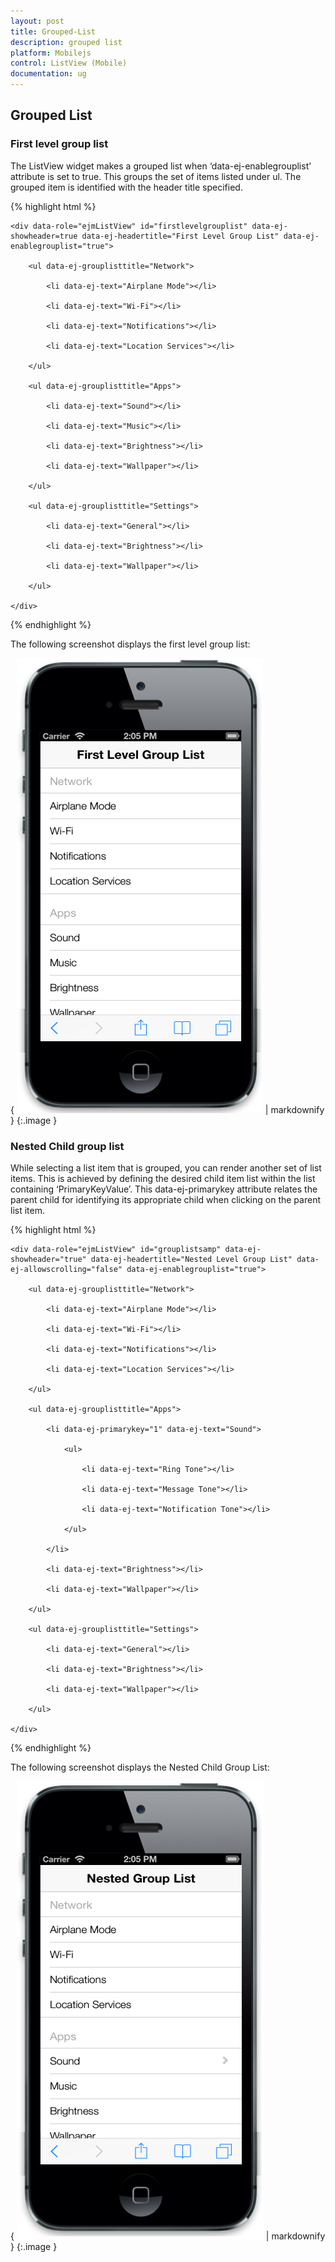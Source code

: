 ```yaml
---
layout: post
title: Grouped-List
description: grouped list
platform: Mobilejs
control: ListView (Mobile)
documentation: ug
---
```


## Grouped List

### First level group list

The ListView widget makes a grouped list when ‘data-ej-enablegrouplist’ attribute is set to true. This groups the set of items listed under ul. The grouped item is identified with the header title specified.

{% highlight html %}



    <div data-role="ejmListView" id="firstlevelgrouplist" data-ej-showheader=true data-ej-headertitle="First Level Group List" data-ej-enablegrouplist="true">

        <ul data-ej-grouplisttitle="Network">

            <li data-ej-text="Airplane Mode"></li>

            <li data-ej-text="Wi-Fi"></li>

            <li data-ej-text="Notifications"></li>

            <li data-ej-text="Location Services"></li>

        </ul>

        <ul data-ej-grouplisttitle="Apps">

            <li data-ej-text="Sound"></li>

            <li data-ej-text="Music"></li>

            <li data-ej-text="Brightness"></li>

            <li data-ej-text="Wallpaper"></li>

        </ul>

        <ul data-ej-grouplisttitle="Settings">

            <li data-ej-text="General"></li>

            <li data-ej-text="Brightness"></li>

            <li data-ej-text="Wallpaper"></li>

        </ul>

    </div>





{% endhighlight %}



The following screenshot displays the first level group list:

{ ![C:/Users/vincentxavier/Desktop/Work/Documentation/Complete Doc/ListBox/images/ios7_3.png](Grouped-List_images/Grouped-List_img1.png) | markdownify }
{:.image }


### Nested Child group list

While selecting a list item that is grouped, you can render another set of list items. This is achieved by defining the desired child item list within the list containing ‘PrimaryKeyValue’. This data-ej-primarykey attribute relates the parent child for identifying its appropriate child when clicking on the parent list item.

{% highlight html %}



    <div data-role="ejmListView" id="grouplistsamp" data-ej-showheader="true" data-ej-headertitle="Nested Level Group List" data-ej-allowscrolling="false" data-ej-enablegrouplist="true">

        <ul data-ej-grouplisttitle="Network">

            <li data-ej-text="Airplane Mode"></li>

            <li data-ej-text="Wi-Fi"></li>

            <li data-ej-text="Notifications"></li>

            <li data-ej-text="Location Services"></li>

        </ul>

        <ul data-ej-grouplisttitle="Apps">

            <li data-ej-primarykey="1" data-ej-text="Sound">

                <ul>

                    <li data-ej-text="Ring Tone"></li>

                    <li data-ej-text="Message Tone"></li>

                    <li data-ej-text="Notification Tone"></li>

                </ul>

            </li>

            <li data-ej-text="Brightness"></li>

            <li data-ej-text="Wallpaper"></li>

        </ul>

        <ul data-ej-grouplisttitle="Settings">

            <li data-ej-text="General"></li>

            <li data-ej-text="Brightness"></li>

            <li data-ej-text="Wallpaper"></li>

        </ul>

    </div>



{% endhighlight %}



The following screenshot displays the Nested Child Group List:

{ ![C:/Users/vincentxavier/Desktop/Work/Documentation/Complete Doc/ListBox/images/ios7_4.png](Grouped-List_images/Grouped-List_img2.png) | markdownify }
{:.image }


